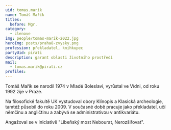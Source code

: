 ```yaml
---
uid: tomas.marik
name: Tomáš Mařík
titles:
  before: Mgr.
category:
  - clenove
img: people/tomas-marik-2022.jpg
heroImg: posts/praha8-zvysky.png
profession: překladatel, knihkupec
partyUid: pirati
description: garant oblasti životního prostředí
mail:
  - tomas.marik@pirati.cz
profiles:
---
```


Tomáš Mařík se narodil 1974 v Mladé Boleslavi, vyrůstal ve Vídni, od roku 1992 žije v Praze. 

Na filosofické fakultě UK vystudoval obory Klínopis a Klasická archeologie, tamtéž působil do roku 2009. V současné době pracuje jako překladatel, učí němčinu a angličtinu a zabývá se administrativou v antikvariátu. 

Angažoval se v iniciativě "Libeňský most Nebourat, Nerozšiřovat".

